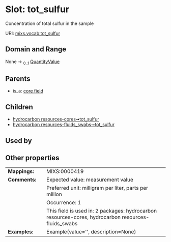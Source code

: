 
# Slot: tot_sulfur


Concentration of total sulfur in the sample

URI: [mixs.vocab:tot_sulfur](https://w3id.org/mixs/vocab/tot_sulfur)


## Domain and Range

None &#8594;  <sub>0..1</sub> [QuantityValue](QuantityValue.md)

## Parents

 *  is_a: [core field](core_field.md)

## Children

 *  [hydrocarbon resources-cores➞tot_sulfur](hydrocarbon_resources_cores_tot_sulfur.md)
 *  [hydrocarbon resources-fluids_swabs➞tot_sulfur](hydrocarbon_resources_fluids_swabs_tot_sulfur.md)

## Used by


## Other properties

|  |  |  |
| --- | --- | --- |
| **Mappings:** | | MIXS:0000419 |
| **Comments:** | | Expected value: measurement value |
|  | | Preferred unit: milligram per liter, parts per million |
|  | | Occurrence: 1 |
|  | | This field is used in: 2 packages: hydrocarbon resources-cores, hydrocarbon resources-fluids_swabs |
| **Examples:** | | Example(value='', description=None) |

